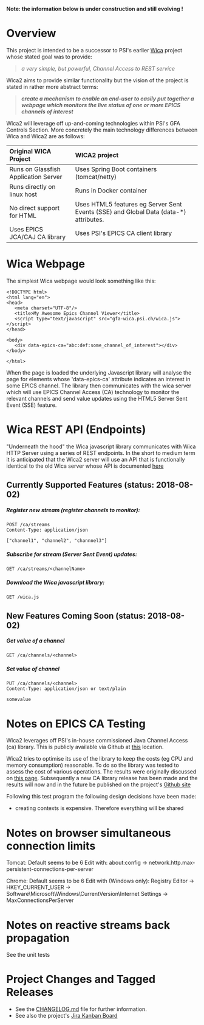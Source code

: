 **Note: the information below is under construction and still evolving !**


# Overview

This project is intended to be a successor to PSI's earlier [Wica](https://git.psi.ch/controls_highlevel_applications/ch.psi.wica)
project whose stated goal was to provide:

> *a very simple, but powerful, Channel Access to REST service*

Wica2 aims to provide similar functionality but the vision of the project is stated in rather more abstract terms:

> _**create a mechanism to enable an end-user to easily put together a webpage which
monitors the live status of one or more EPICS channels of interest**_

Wica2 will leverage off up-and-coming technologies within PSI's GFA Controls Section. More concretely the main 
technology differences between Wica and Wica2 are as follows:

| Original WICA Project                | WICA2 project                              |
| :----------------------------------- | :----------------------------------------- |
| Runs on Glassfish Application Server | Uses Spring Boot containers (tomcat/netty) |
| Runs directly on linux host          | Runs in Docker container                   |
| No direct support for HTML           | Uses HTML5 features eg Server Sent Events (SSE) and Global Data (data-*) attributes.
| Uses EPICS JCA/CAJ CA library        | Uses PSI's EPICS CA client library         |


# Wica Webpage

The simplest Wica webpage would look something like this:
```
<!DOCTYPE html>
<html lang="en">
<head>
   <meta charset="UTF-8"/>
   <title>My Awesome Epics Channel Viewer</title>
   <script type="text/javascript" src="gfa-wica.psi.ch/wica.js"></script>
</head>

<body>
   <div data-epics-ca="abc:def:some_channel_of_interest"></div>
</body>

</html>
```

When the page is loaded the underlying Javascript library will analyse the page for elements whose 'data-epics-ca' 
attribute indicates an interest in some EPICS channel. The library then communicates with the wica server which will 
use EPICS Channel Access (CA) technology to monitor the relevant channels and send value updates using the HTML5 Server 
Sent Event (SSE) feature. 


# Wica REST API (Endpoints)

"Underneath the hood" the Wica javascript library communicates with Wica HTTP Server using a series of REST endpoints.
In the short to medium term it is anticipated that the Wica2 server will use an API that is functionally identical to 
the old Wica server whose API is documented [here](https://git.psi.ch/controls_highlevel_applications/ch.psi.wica/blob/master/Readme.md#API)

## Currently Supported Features (status: 2018-08-02)

##### Register new stream (register channels to monitor):
```
POST /ca/streams
Content-Type: application/json

["channel1", "channel2", "channnel3"]
```

##### Subscribe for stream (Server Sent Event) updates:
```
GET /ca/streams/<channelName>
```

##### Download the Wica javascript library:
```
GET /wica.js
```

## New Features Coming Soon (status: 2018-08-02)

##### Get value of a channel
```
GET /ca/channels/<channel>
```

#####  Set value of channel
```
PUT /ca/channels/<channel>
Content-Type: application/json or text/plain

somevalue
```

# Notes on EPICS CA Testing

Wica2 leverages off PSI's in-house commissioned Java Channel Access (ca) library. This is publicly available via 
Github at [this](https://github.com/channelaccess/ca_matlab) location.

Wica2 tries to optimise its use of the library to keep the costs (eg CPU and memory consumption) reasonable. 
To do so the library was tested to assess the cost of various operations. The results were originally discussed 
on [this page](EPICS_TESTS). Subsequently a new CA library release has been made and the results will now and
in the future be published on the project's [Github site](https://github.com/channelaccess/ca/blob/master/MONITOR_INFO.md)
 
Following this test program the following design decisions have been made:
   * creating contexts is expensive. Therefore everything will be shared
 
# Notes on browser simultaneous connection limits

Tomcat:
Default seems to be 6
Edit with:
about:config ->
network.http.max-persistent-connections-per-server

Chrome:
Default seems to be 6
Edit with (Windows only):
Registry Editor ->
HKEY_CURRENT_USER ->
Software\Microsoft\Windows\CurrentVersion\Internet Settings ->
MaxConnectionsPerServer

# Notes on reactive streams back propagation

See the unit tests

# Project Changes and Tagged Releases

* See the [CHANGELOG.md](CHANGELOG.md) file for further information.
* See also the project's [Jira Kanban Board](https://jira.psi.ch/secure/RapidBoard.jspa?rapidView=1729)

